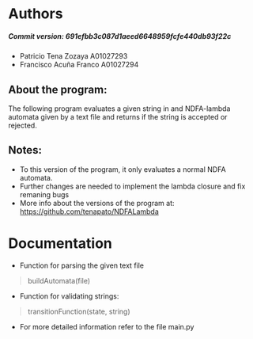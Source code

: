 # Authors
  ##### Commit version: 691efbb3c087d1aeed6648959fcfe440db93f22c
  
- Patricio Tena Zozaya A01027293
- Francisco Acuña Franco A01027294
## About the program:
The following program evaluates a given string in and NDFA-lambda automata given by a text file and returns if the string
is accepted or rejected.

## Notes: 
- To this version of the program, it only evaluates a normal NDFA automata.
- Further changes are needed to implement the lambda closure and fix remaning bugs
- More info about the versions of the program at: https://github.com/tenapato/NDFALambda


# Documentation
- Function for parsing the given text file
> buildAutomata(file)
- Function for validating strings:
> transitionFunction(state, string)
- For more detailed information refer to the file main.py